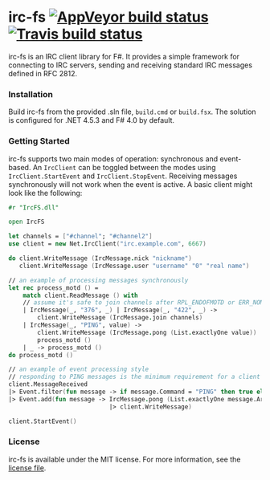 # irc-fs [![AppVeyor build status](https://ci.appveyor.com/api/projects/status/y0xg9r0jhl9n35uv)](https://ci.appveyor.com/project/JahTheDev/irc-fs) [![Travis build status](https://travis-ci.org/JahTheDev/irc-fs.png)](https://travis-ci.org/JahTheDev/irc-fs)

irc-fs is an IRC client library for F#. It provides a simple framework for connecting to IRC servers, sending and receiving standard IRC messages defined in RFC 2812.

### Installation

Build irc-fs from the provided .sln file, `build.cmd` or `build.fsx`. The solution is configured for .NET 4.5.3 and F# 4.0 by default.

### Getting Started

irc-fs supports two main modes of operation: synchronous and event-based. An `IrcClient` can be toggled between the modes using `IrcClient.StartEvent` and `IrcClient.StopEvent`. Receiving messages synchronously will not work when the event is active. A basic client might look like the following:

```fsharp
#r "IrcFS.dll"

open IrcFS

let channels = ["#channel"; "#channel2"]
use client = new Net.IrcClient("irc.example.com", 6667)

do client.WriteMessage (IrcMessage.nick "nickname")
   client.WriteMessage (IrcMessage.user "username" "0" "real name")

// an example of processing messages synchronously
let rec process_motd () =
    match client.ReadMessage () with
    // assume it's safe to join channels after RPL_ENDOFMOTD or ERR_NOMOTD
    | IrcMessage(_, "376", _) | IrcMessage(_, "422", _) -> 
		client.WriteMessage (IrcMessage.join channels)
    | IrcMessage(_, "PING", value) -> 
		client.WriteMessage (IrcMessage.pong (List.exactlyOne value))
        process_motd ()
    | _ -> process_motd ()
do process_motd ()

// an example of event processing style
// responding to PING messages is the minimum requirement for a client
client.MessageReceived
|> Event.filter(fun message -> if message.Command = "PING" then true else false)
|> Event.add(fun message -> IrcMessage.pong (List.exactlyOne message.Arguments)
							|> client.WriteMessage)

client.StartEvent()
```

### License

irc-fs is available under the MIT license. For more information, see the [license file](https://github.com/JahTheDev/irc-fs/blob/master/LICENSE.md).